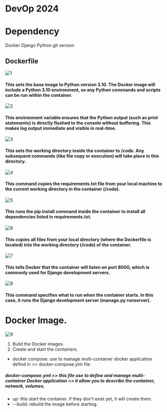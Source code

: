 # DevOp 2024



# Dependency
Docker 
Django
Python
git version


## Dockerfile
![1](https://github.com/user-attachments/assets/f6397274-e17b-41fb-be37-5e937413a3c4)
#### This sets the base image to Python version 3.10. The Docker image will include a Python 3.10 environment, so any Python commands and scripts can be run within the container.
![2](https://github.com/user-attachments/assets/7955e6e4-e966-43c0-b537-9c25f9f6f312)
#### This environment variable ensures that the Python output (such as print statements) is directly flushed to the console without buffering. This makes log output immediate and visible in real-time.
![3](https://github.com/user-attachments/assets/70f41dba-89df-4910-9349-4231457e0b48)
#### This sets the working directory inside the container to /code. Any subsequent commands (like file copy or execution) will take place in this directory.
![4](https://github.com/user-attachments/assets/b51a2230-4fc8-46ae-8668-b9882c01ba44)
#### This command copies the requirements.txt file from your local machine to the current working directory in the container (/code).
![5](https://github.com/user-attachments/assets/6ee16471-65d0-4740-ade4-37e97f38c715)
#### This runs the pip install command inside the container to install all dependencies listed in requirements.txt.
![6](https://github.com/user-attachments/assets/1a908c4c-c1eb-4d37-b5c3-f34d6ad2d243)
#### This copies all files from your local directory (where the Dockerfile is located) into the working directory (/code) of the container.
![7](https://github.com/user-attachments/assets/ec81f926-afda-42a3-9fe5-5c6585fe9895)
#### This tells Docker that the container will listen on port 8000, which is commonly used for Django development servers.
![8](https://github.com/user-attachments/assets/3587e989-178c-47ab-83c8-608cfce002c5)
#### This command specifies what to run when the container starts. In this case, it runs the Django development server (manage.py runserver).

# Docker Image.
![9](https://github.com/user-attachments/assets/70351c7a-3478-4b03-a2a7-53ac3bbcfdae)
1. Build the Docker images.
2. Create and start the containers.
* docker compose: use to manage multi-container docker application defind in >> docker-compose.ylm file
##### docker-compose.yml >> this file use to define and manage multi-container Docker application >> it allow you to describe the container, network, volumes.
* up: this start the container. if they don't exist yet, it will create them.
* --build: rebuild the image before starting.


